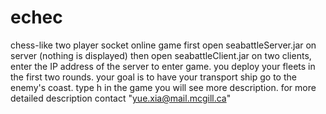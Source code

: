 # echec
chess-like two player socket online game
first open seabattleServer.jar on server (nothing is displayed)
then open seabattleClient.jar on two clients, enter the IP address of the server to enter game.
you deploy your fleets in the first two rounds.
your goal is to have your transport ship go to the enemy's coast.
type h in the game you will see more description.
for more detailed description contact "yue.xia@mail.mcgill.ca"
